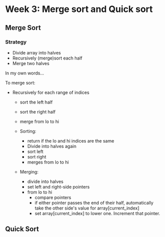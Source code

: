 # Week 3: Merge sort and Quick sort

## Merge Sort

### Strategy

- Divide array into halves
- Recursively (merge)sort each half
- Merge two halves

In my own words...

To merge sort:
  - Recursively for each range of indices
    - sort the left half
    - sort the right half
    - merge from lo to hi

    - Sorting:
      - return if the lo and hi indices are the same
      - Divide into halves again
      - sort left
      - sort right
      - merges from lo to hi

    - Merging:
      - divide into halves
      - set left and right-side pointers
      - from lo to hi
        - compare pointers
        - if either pointer passes the end of their half, automatically take the other side's value for array[current_index]
        - set array[current_index] to lower one. Increment that pointer.

## Quick Sort
